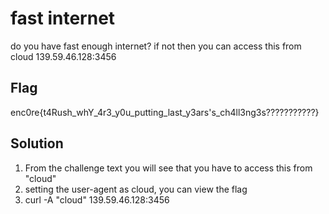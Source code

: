 # fast internet
do you have fast enough internet? 
if not then you can access this from cloud
139.59.46.128:3456

## Flag
enc0re{t4Rush_whY_4r3_y0u_putting_last_y3ars's_ch4ll3ng3s???????????}

## Solution
1. From the challenge text you will see that you have to access this from "cloud"
2. setting the user-agent as cloud, you can view the flag 
3. curl -A "cloud" 139.59.46.128:3456
